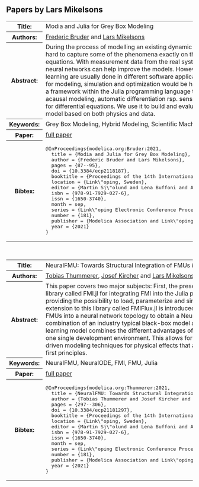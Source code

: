 ## Papers by Lars Mikelsons
<table><tr><th>Title:</th>
<td>Modia and Julia for Grey Box Modeling</td>
</tr>
<tr><th>Authors:</th>
<td>
<a href="/proceedings/authors/FredericBruder">Frederic Bruder</a> and <a href="/proceedings/authors/LarsMikelsons">Lars Mikelsons</a></td>
</tr>
<tr><th>Abstract:</th>
<td>During the process of modelling an existing dynamic physical system, it may be hard to capture some of the phenomena exactly on the basis of only textbook-equations. With measurement data from the real system, approximators like artificial neural networks can help improve the models. However, simulation and machine learning are usually done in different software applications. A unified environment for modeling, simulation and optimization would be highly valuable.
We here present a framework within the Julia programming language that encompasses tools for acausal modeling, automatic differentiation rsp. sensitivity analysis involving solvers for differential equations.
We use it to build and evaluate an easily interpretable model based on both physics and data.</td></tr>
<tr><th>Keywords:</th>
<td>Grey Box Modeling, Hybrid Modeling, Scientific Machine Learning, Modia, Julia</td></tr>
<tr><th>Paper:</th>
<td><a href="https://doi.org/10.3384/ecp2118187">full paper</a></td>
</tr>
<tr><th>Bibtex:</th>
<td><pre>
@InProceedings{modelica.org:Bruder:2021,
  title = {Modia and Julia for Grey Box Modeling},
  author = {Frederic Bruder and Lars Mikelsons},
  pages = {87--95},
  doi = {10.3384/ecp2118187},
  booktitle = {Proceedings of the 14th International Modelica Conference},
  location = {Link\&quot;oping, Sweden},
  editor = {Martin Sj\&quot;olund and Lena Buffoni and Adrian Pop and Lennart Ochel},
  isbn = {978-91-7929-027-6},
  issn = {1650-3740},
  month = sep,
  series = {Link\&quot;oping Electronic Conference Proceedings},
  number = {181},
  publisher = {Modelica Association and Link\&quot;oping University Electronic Press},
  year = {2021}
}
</pre></td></tr>
</table><br>

<table><tr><th>Title:</th>
<td>NeuralFMU: Towards Structural Integration of FMUs into Neural Networks</td>
</tr>
<tr><th>Authors:</th>
<td>
<a href="/proceedings/authors/TobiasThummerer">Tobias Thummerer</a>, <a href="/proceedings/authors/JosefKircher">Josef Kircher</a> and <a href="/proceedings/authors/LarsMikelsons">Lars Mikelsons</a></td>
</tr>
<tr><th>Abstract:</th>
<td>This paper covers two major subjects: First, the presentation of a new open-source library called FMI.jl for integrating FMI into the Julia programming environment by providing the possibility to load, parameterize and simulate FMUs. Further, an extension to this library called FMIFlux.jl is introduced, that allows the integration of FMUs into a neural network topology to obtain a NeuralFMU. This structural combination of an industry typical black-box model and a data-driven machine learning model combines the different advantages of both modeling approaches in one single development environment. This allows for the usage of advanced data driven modeling techniques for physical effects that are difficult to model based on first principles.</td></tr>
<tr><th>Keywords:</th>
<td>NeuralFMU, NeuralODE, FMI, FMU, Julia</td></tr>
<tr><th>Paper:</th>
<td><a href="https://doi.org/10.3384/ecp21181297">full paper</a></td>
</tr>
<tr><th>Bibtex:</th>
<td><pre>
@InProceedings{modelica.org:Thummerer:2021,
  title = {NeuralFMU: Towards Structural Integration of FMUs into Neural Networks},
  author = {Tobias Thummerer and Josef Kircher and Lars Mikelsons},
  pages = {297--306},
  doi = {10.3384/ecp21181297},
  booktitle = {Proceedings of the 14th International Modelica Conference},
  location = {Link\&quot;oping, Sweden},
  editor = {Martin Sj\&quot;olund and Lena Buffoni and Adrian Pop and Lennart Ochel},
  isbn = {978-91-7929-027-6},
  issn = {1650-3740},
  month = sep,
  series = {Link\&quot;oping Electronic Conference Proceedings},
  number = {181},
  publisher = {Modelica Association and Link\&quot;oping University Electronic Press},
  year = {2021}
}
</pre></td></tr>
</table><br>
